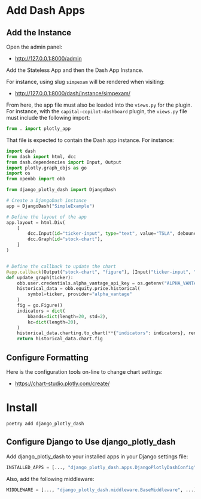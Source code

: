 # Add Dash Apps

## Add the Instance

Open the admin panel:

- http://127.0.0.1:8000/admin

Add the Stateless App and then the Dash App Instance.

For instance, using slug `simpexam` will be rendered when visiting:

- http://127.0.0.1:8000/dash/instance/simpexam/

From here, the app file must also be loaded into the `views.py` for the plugin. For instance, with the
`capital-copilot-dashboard` plugin, the `views.py` file must include the following import:

```python
from . import plotly_app
```

That file is expected to contain the Dash app instance. For instance:

```python
import dash
from dash import html, dcc
from dash.dependencies import Input, Output
import plotly.graph_objs as go
import os
from openbb import obb

from django_plotly_dash import DjangoDash

# Create a DjangoDash instance
app = DjangoDash("SimpleExample")

# Define the layout of the app
app.layout = html.Div(
    [
        dcc.Input(id="ticker-input", type="text", value="TSLA", debounce=True),
        dcc.Graph(id="stock-chart"),
    ]
)


# Define the callback to update the chart
@app.callback(Output("stock-chart", "figure"), [Input("ticker-input", "value")])
def update_graph(ticker):
    obb.user.credentials.alpha_vantage_api_key = os.getenv("ALPHA_VANTAGE_API_KEY")
    historical_data = obb.equity.price.historical(
        symbol=ticker, provider="alpha_vantage"
    )
    fig = go.Figure()
    indicators = dict(
        bbands=dict(length=20, std=2),
        kc=dict(length=20),
    )
    historical_data.charting.to_chart(**{"indicators": indicators}, render=False)
    return historical_data.chart.fig
```

## Configure Formatting

Here is the configuration tools on-line to change chart settings:

- https://chart-studio.plotly.com/create/

# Install

```shell
poetry add django_plotly_dash
```

## Configure Django to Use django_plotly_dash

Add django_plotly_dash to your installed apps in your Django settings file:

```python
INSTALLED_APPS = [..., "django_plotly_dash.apps.DjangoPlotlyDashConfig", ...]
```

Also, add the following middleware:

```python
MIDDLEWARE = [..., "django_plotly_dash.middleware.BaseMiddleware", ...]
```

